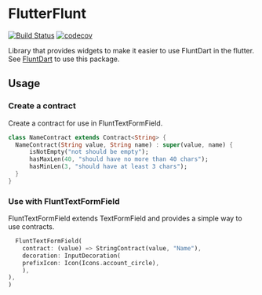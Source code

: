 # FlutterFlunt

[![Build Status](https://travis-ci.org/PedroBissonho/flunt-dart.svg?branch=master)](https://travis-ci.org/PedroBissonho/flunt-dart)
[![codecov](https://codecov.io/gh/PedroBissonho/flunt-dart/branch/master/graph/badge.svg)](https://codecov.io/gh/PedroBissonho/flunt-dart)

Library that provides widgets to make it easier to use FluntDart in the flutter.
See [FluntDart](https://github.com/PedroBissonho/flunt-dart) to use this package.

## Usage

### Create a contract

Create a contract for use in FluntTextFormField.

``` dart
class NameContract extends Contract<String> {
  NameContract(String value, String name) : super(value, name) {
      isNotEmpty("not should be empty");
      hasMaxLen(40, "should have no more than 40 chars");
      hasMinLen(3, "should have at least 3 chars");
  }
}
```
### Use with FluntTextFormField
  
FluntTextFormField extends TextFormField and provides a simple way to use contracts.

``` dart
  FluntTextFormField(
    contract: (value) => StringContract(value, "Name"),
    decoration: InputDecoration(
    prefixIcon: Icon(Icons.account_circle),
    ),
),
)
```

